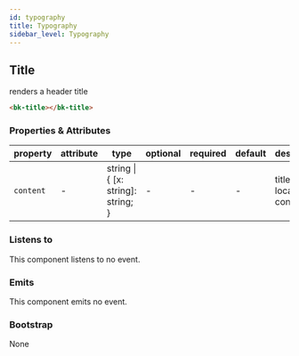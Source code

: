 ```yaml
---
id: typography
title: Typography
sidebar_level: Typography
---
```




## Title

renders a header title

```html
<bk-title></bk-title>
```

### Properties & Attributes

| property | attribute | type | optional | required | default | description |
|----------|-----------|------|----------|----------|---------|-------------|
|`content`| - |string \| { [x: string]: string; }| - | - | - |title localized content|

### Listens to

This component listens to no event.

### Emits

This component emits no event.

### Bootstrap

None

